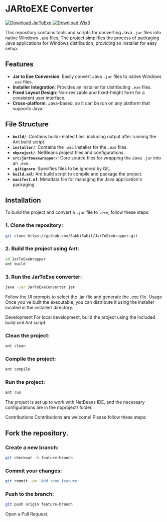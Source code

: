 # JARtoEXE Converter

[![Download JarToExe](https://img.shields.io/badge/Download-JarToExe-blue.svg?style=for-the-badge&logo=windows&logoColor=white)](https://github.com/SakhiSahil/JarToExeWrapper/raw/refs/heads/main/installer/JARtoEXE-1.4.2.msi) [![Download Wix3](https://img.shields.io/badge/Download-JarToExe-blue.svg?style=for-the-badge&logo=windows&logoColor=white)](https://github.com/wixtoolset/wix3/releases/download/wix3141rtm/wix314.exe)


This repository contains tools and scripts for converting Java `.jar` files into native Windows `.exe` files. The project simplifies the process of packaging Java applications for Windows distribution, providing an installer for easy setup.

## Features

- **Jar to Exe Conversion**: Easily convert Java `.jar` files to native Windows `.exe` files.
- **Installer Integration**: Provides an installer for distributing `.exe` files.
- **Fixed Layout Design**: Non-resizable and fixed-height form for a consistent user interface.
- **Cross-platform**: Java-based, so it can be run on any platform that supports Java.

## File Structure

- **`build/`**: Contains build-related files, including output after running the Ant build script.
- **`installer/`**: Contains the `.msi` installer for the `.exe` files.
- **`nbproject/`**: NetBeans project files and configurations.
- **`src/jartoexewrapper/`**: Core source files for wrapping the Java `.jar` into an `.exe`.
- **`.gitignore`**: Specifies files to be ignored by Git.
- **`build.xml`**: Ant build script to compile and package the project.
- **`manifest.mf`**: Metadata file for managing the Java application's packaging.

## Installation

To build the project and convert a `.jar` file to `.exe`, follow these steps:

### 1. Clone the repository:

```bash
git clone https://github.com/SakhiSahil/JarToExeWrapper.git
```
### 2. Build the project using Ant:

```bash
cd JarToExeWrapper
ant build
```
### 3. Run the JarToExe converter:

```bash
java -jar JarToExeConverter.jar
```
Follow the UI prompts to select the .jar file and generate the .exe file.
Usage
Once you’ve built the executable, you can distribute it using the installer located in the installer/ directory.

Development
For local development, build the project using the included build.xml Ant script:

### Clean the project:

```bash
ant clean
```
### Compile the project:

```bash
ant compile
```
### Run the project:

```bash
ant run
```
The project is set up to work with NetBeans IDE, and the necessary configurations are in the nbproject/ folder.

Contributions
Contributions are welcome! Please follow these steps:

## Fork the repository.
### Create a new branch:

```bash
git checkout -b feature-branch
```
### Commit your changes:

```bash
git commit -am 'Add some feature'
```
### Push to the branch:

```bash
git push origin feature-branch
```
Open a Pull Request.
